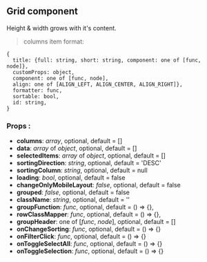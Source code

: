 ## **Grid component**

Height & width grows with it's content.

> columns item format:

```
{
  title: {full: string, short: string, component: one of [func, node]},
  customProps: object,
  component: one of [func, node],
  align: one of [ALIGN_LEFT, ALIGN_CENTER, ALIGN_RIGHT]},
  formatter: func,
  sortable: bool,
  id: string,
}
```

### Props :

- **columns**: _array_, optional, default = []
- **data**: _array_ of _object_, optional, default = []
- **selectedItems**: _array_ of _object_, optional, default = []
- **sortingDirection**: _string_, optional, default = 'DESC'
- **sortingColumn**: _string_, optional, default = null
- **loading**: _bool_, optional, default = false
- **changeOnlyMobileLayout**: _false_, optional, default = false
- **grouped**: _false_, optional, default = false
- **className**: _string_, optional, default = ''
- **groupFunction**: _func_, optional, default = () => {},
- **rowClassMapper**: _func_, optional, default = () => {},
- **groupHeader**: one of [_func_, _node_], optional, default = []
- **onChangeSorting**: _func_, optional, default = () => {}
- **onFilterClick**: _func_, optional, default = () => {}
- **onToggleSelectAll**: _func_, optional, default = () => {}
- **onToggleSelection**: _func_, optional, default = () => {}
